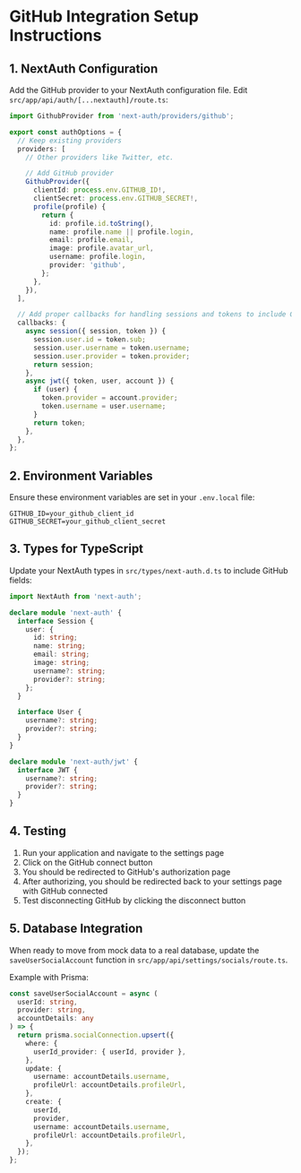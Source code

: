 # GitHub Integration Setup Instructions

## 1. NextAuth Configuration

Add the GitHub provider to your NextAuth configuration file. Edit `src/app/api/auth/[...nextauth]/route.ts`:

```typescript
import GithubProvider from 'next-auth/providers/github';

export const authOptions = {
  // Keep existing providers
  providers: [
    // Other providers like Twitter, etc.

    // Add GitHub provider
    GithubProvider({
      clientId: process.env.GITHUB_ID!,
      clientSecret: process.env.GITHUB_SECRET!,
      profile(profile) {
        return {
          id: profile.id.toString(),
          name: profile.name || profile.login,
          email: profile.email,
          image: profile.avatar_url,
          username: profile.login,
          provider: 'github',
        };
      },
    }),
  ],

  // Add proper callbacks for handling sessions and tokens to include GitHub profile
  callbacks: {
    async session({ session, token }) {
      session.user.id = token.sub;
      session.user.username = token.username;
      session.user.provider = token.provider;
      return session;
    },
    async jwt({ token, user, account }) {
      if (user) {
        token.provider = account.provider;
        token.username = user.username;
      }
      return token;
    },
  },
};
```

## 2. Environment Variables

Ensure these environment variables are set in your `.env.local` file:

```
GITHUB_ID=your_github_client_id
GITHUB_SECRET=your_github_client_secret
```

## 3. Types for TypeScript

Update your NextAuth types in `src/types/next-auth.d.ts` to include GitHub fields:

```typescript
import NextAuth from 'next-auth';

declare module 'next-auth' {
  interface Session {
    user: {
      id: string;
      name: string;
      email: string;
      image: string;
      username?: string;
      provider?: string;
    };
  }

  interface User {
    username?: string;
    provider?: string;
  }
}

declare module 'next-auth/jwt' {
  interface JWT {
    username?: string;
    provider?: string;
  }
}
```

## 4. Testing

1. Run your application and navigate to the settings page
2. Click on the GitHub connect button
3. You should be redirected to GitHub's authorization page
4. After authorizing, you should be redirected back to your settings page with GitHub connected
5. Test disconnecting GitHub by clicking the disconnect button

## 5. Database Integration

When ready to move from mock data to a real database, update the `saveUserSocialAccount` function in `src/app/api/settings/socials/route.ts`.

Example with Prisma:

```typescript
const saveUserSocialAccount = async (
  userId: string,
  provider: string,
  accountDetails: any
) => {
  return prisma.socialConnection.upsert({
    where: {
      userId_provider: { userId, provider },
    },
    update: {
      username: accountDetails.username,
      profileUrl: accountDetails.profileUrl,
    },
    create: {
      userId,
      provider,
      username: accountDetails.username,
      profileUrl: accountDetails.profileUrl,
    },
  });
};
```
